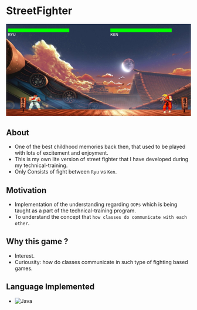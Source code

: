 # StreetFighter
![](/Assets/streetfighter.png)

## About  
- One of the best childhood memories back then, that used to be played with lots of excitement and enjoyment.
- This is my own lite version of street fighter that I have developed during my technical-training.  
- Only Consists of fight between ``Ryu`` vs ``Ken``.  

## Motivation
- Implementation of the understanding regarding ``OOPs`` which is being taught as a part of the technical-training program.
- To understand the concept that ``how classes do communicate with each other``.  

## Why this game ?
- Interest.
- Curiousity: how do classes communicate in such type of fighting based games.

## Language Implemented
- ![Java](https://img.shields.io/badge/java-%23ED8B00.svg?style=for-the-badge&logo=openjdk&logoColor=white)


